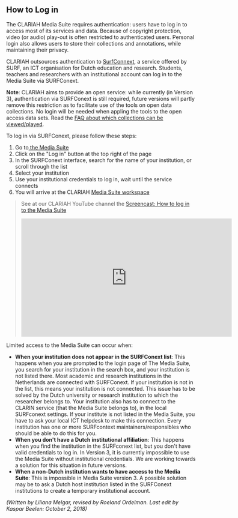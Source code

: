 ## How to Log in

The CLARIAH Media Suite requires authentication: users have to log in to access most of its services and data. Because of copyright protection, video (or audio) play-out  is often restricted to authenticated users. Personal login also allows users to store their collections and annotations, while maintaining their privacy.

CLARIAH outsources authentication to [SurfConnext](https://www.surf.nl/en/services-and-products/surfconext/index.html), a service offered by SURF, an  ICT organisation for Dutch education and research. Students, teachers and researchers with an institutional account can log in to the Media Suite via SURFConext. 

**Note**: CLARIAH aims  to provide an open service: while currently (in Version 3), authentication via SURFConext is still required, future versions will  partly remove  this restriction as to facilitate use of the  tools on open data collections.  No login will be needed when appling the tools to the open access data sets. Read the [FAQ about which collections can be viewed/played](http://mediasuite.clariah.nl/documentation/faq/howto-play-view).

To log in via SURFConext, please follow these steps:

1. Go to[ the Media Suite](http://mediasuite.clariah.nl/)
2. Click on the "Log in" button at the top right of the page
3. In the SURFConext interface, search for the name of your institution, or scroll through the list
4. Select your institution
5. Use your institutional credentials to log in, wait until the service connects
6. You will arrive at the CLARIAH [Media Suite workspace](http://mediasuite.clariah.nl/documentation/workspace)

> See at our CLARIAH YouTube channel the [Screencast: How to log in to the Media Suite](https://www.youtube.com/watch?v=2z0xUblnZwo&index=1&list=PLM8OWdLwjOmcOOikb_vCgB3ouY98PKvge)
>
> <iframe width="560" height="315" src="https://www.youtube.com/embed/2z0xUblnZwo" frameborder="0" allow="accelerometer; autoplay; encrypted-media; gyroscope; picture-in-picture" allowfullscreen></iframe>
>
> 

Limited access to the Media Suite can occur when:

- **When your institution does not appear in the SURFConext list**: This happens when you are prompted to the login page of The Media Suite, you search for your institution in the search box, and your institution is not listed there. Most academic and research institutions in the Netherlands are connected with SURFConext. If your institution is not in the list, this means your institution is not connected. This issue has to be solved by the Dutch university or research institution to which the researcher belongs to. Your institution also has to connect to the CLARIN service (that the Media Suite belongs to), in the local SURFconext settings. If your institute is not listed in the Media Suite, you have to ask your local ICT helpdesk to make this connection. Every institution has one or more SURFcontext maintainers/responsibles who should be able to do this for you.
- **When you don't have a Dutch institutional affiliation**: This happens when you find the institution in the SURFconext list, but you don't have valid credentials to log in. In Version 3, it is currently impossible to use the Media Suite without institutional credentials. We are working towards a  solution for this situation  in future versions.
- **When a non-Dutch institution wants to have access to the Media Suite**: This is impossible in Media Suite version 3. A possible solution may be to ask a Dutch host institution listed in the SURFConext institutions to create a temporary institutional account.



*(Written by Liliana Melgar, revised by Roeland Ordelman. Last edit by Kaspar Beelen: October 2, 2018)*